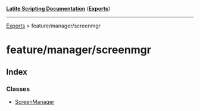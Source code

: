 [**Latite Scripting Documentation**](../README.md) ([**Exports**](../exports.md))

---

[Exports](../exports.md) > feature/manager/screenmgr

# feature/manager/screenmgr

## Index

### Classes

- [ScreenManager](classes/class.ScreenManager.md)
